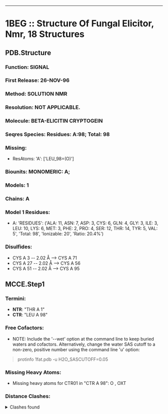 ---
# 1BEG :: Structure Of Fungal Elicitor, Nmr, 18 Structures
## PDB.Structure
### Function: SIGNAL
### First Release: 26-NOV-96
### Method: SOLUTION NMR
### Resolution: NOT APPLICABLE.
### Molecule: BETA-ELICITIN CRYPTOGEIN
### Seqres Species: Residues: A:98; Total: 98
### Missing:
  - ResAtoms:
 'A': ['LEU_98=(O)']

### Biounits: MONOMERIC: A;
### Models: 1
### Chains: A
### Model 1 Residues:
  - A:
 'RESIDUES': ('ALA: 11, ASN: 7, ASP: 3, CYS: 6, GLN: 4, GLY: 3, ILE: 3, LEU: 10, LYS: 6, MET: 3, PHE: 2, PRO: 4, SER: 12, THR: 14, TYR: 5, VAL: 5', 'Total: 98', 'Ionizable: 20',
              'Ratio: 20.4%')

### Disulfides:
  - CYS A  3 -- 2.02 Å --> CYS A  71
  - CYS A  27 -- 2.02 Å --> CYS A  56
  - CYS A  51 -- 2.02 Å --> CYS A  95

## MCCE.Step1
### Termini:
 - <strong>NTR</strong>: "THR A   1"
 - <strong>CTR</strong>: "LEU A  98"

### Free Cofactors:
  - NOTE: Include the '--wet' option at the command line to keep buried waters and cofactors. Alternatively, change the water SAS cutoff to a non-zero, positive number using the command line 'u' option:
  > protinfo 1fat.pdb -u H2O_SASCUTOFF=0.05

### Missing Heavy Atoms:
  -    Missing heavy atoms for CTR01 in "CTR A  98":   O  ,  OXT

### Distance Clashes:
<details><summary>Clashes found</summary>

- d= 1.54: " CA  NTR A   1" to " CB  THR A   1"
- d= 1.97: "HG23 THR A  14" to "HD11 ILE A  63"
- d= 1.95: "HG21 THR A  14" to "HD22 LEU A  66"
- d= 1.91: " O   CYS A  51" to "HD22 ASN A  57"
- d= 1.80: "HG23 THR A  74" to "HG23 VAL A  81"

</details>

